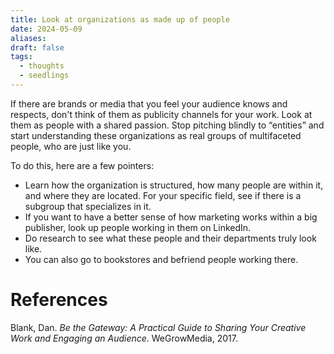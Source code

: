 ```yaml
---
title: Look at organizations as made up of people
date: 2024-05-09
aliases: 
draft: false
tags:
  - thoughts
  - seedlings
---
```

If there are brands or media that you feel your audience knows and respects, don't think of them as publicity channels for your work. Look at them as people with a shared passion. Stop pitching blindly to “entities” and start understanding these organizations as real groups of multifaceted people, who are just like you.

To do this, here are a few pointers:
- Learn how the organization is structured, how many people are within it, and where they are located. For your specific field, see if there is a subgroup that specializes in it.
- If you want to have a better sense of how marketing works within a big publisher, look up people working in them on LinkedIn.
- Do research to see what these people and their departments truly look like.
- You can also go to bookstores and befriend people working there.

# References

Blank, Dan. _Be the Gateway: A Practical Guide to Sharing Your Creative Work and Engaging an Audience_. WeGrowMedia, 2017.
